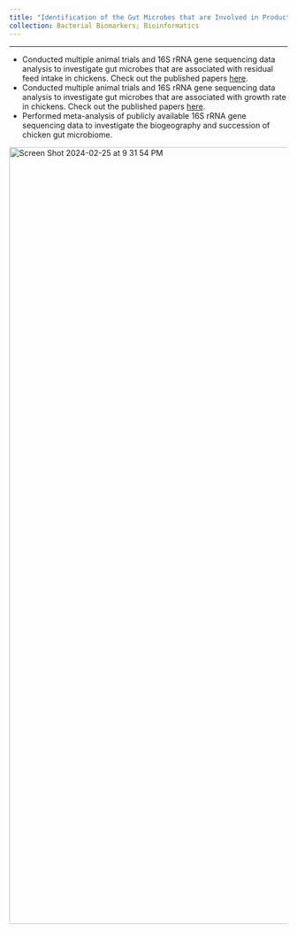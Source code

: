 ```yaml
---
title: "Identification of the Gut Microbes that are Involved in Production Efficiency and Growth Rate of Poultry"
collection: Bacterial Biomarkers; Bioinformatics 
---
```


***

*	Conducted multiple animal trials and 16S rRNA gene sequencing data analysis to investigate gut microbes that are associated with residual feed intake in chickens. Check out the published papers [here](https://jasbsci.biomedcentral.com/articles/10.1186/s40104-020-00542-2).
* Conducted multiple animal trials and 16S rRNA gene sequencing data analysis to investigate gut microbes that are associated with growth rate in chickens. Check out the published papers [here](https://www.mdpi.com/2076-2615/13/11/1834).
*	Performed meta-analysis of publicly available 16S rRNA gene sequencing data to investigate the biogeography and succession of chicken gut microbiome.
<img width="1403" alt="Screen Shot 2024-02-25 at 9 31 54 PM" src="https://github.com/jingliu92/jingliu.github.io/assets/100873921/82de401c-8ce2-4fa1-96ac-dfc9985e104c">
